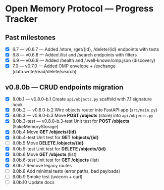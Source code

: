 # Open Memory Protocol — Progress Tracker

## Past milestones
- [x] 6.7 — v0.6.7 — Added /store, /get/{id}, /delete/{id} endpoints with tests
- [x] 6.8 — v0.6.8 — Added /list and /search endpoints with filters
- [x] 6.9 — v0.6.9 — Added /health and /.well-known/omp.json (discovery)
- [x] 7.0 — v0.7.0 — Added OMP envelope + /exchange (data.write/read/delete/search)

## v0.8.0b — CRUD endpoints migration
- [x] 8.0b.1 — v0.8.0-b.1 Create `api/objects.py` scaffold with 7.1 signature hook
- [x] 8.0b.2 — v0.8.0-b.2 Wire objects router into FastAPI app (`src/main.py`)
- [x] 8.0b.3 — v0.8.0-b.3 Move **POST /objects** (store) into `api/objects.py`
- [x] 8.0b.3-test — v0.8.0-b.3-test Unit test for **POST /objects** (FakeMemoryStorage)
- [x] 8.0b.4 Move **GET /objects/{id}**
- [x] 8.0b.4-test Unit test for **GET /objects/{id}**
- [ ] 8.0b.5 Move **DELETE /objects/{id}**
- [x] 8.0b.5-test Unit test for **DELETE /objects/{id}**
- [x] 8.0b.6 Move **GET /objects** (list)
- [x] 8.0b.6-test Unit test for **GET /objects** (list)
- [x] 8.0b.7 Remove legacy routes
- [ ] 8.0b.8 Add minimal tests (error paths, bad payloads)
- [ ] 8.0b.9 Smoke test (uvicorn + curl)
- [ ] 8.0b.10 Update docs
